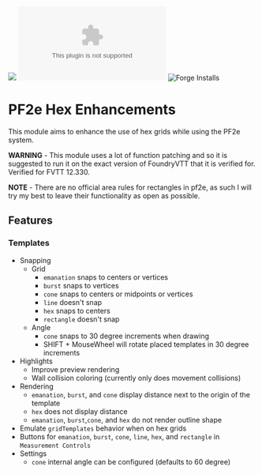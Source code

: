![](https://img.shields.io/badge/Foundry-v12-informational)
![Latest Release Download Count](https://img.shields.io/github/downloads/FolkvangrForgent/pf2e-hex/latest/module.zip)
![Forge Installs](https://img.shields.io/badge/dynamic/json?label=Forge%20Installs&query=package.installs&suffix=%25&url=https%3A%2F%2Fforge-vtt.com%2Fapi%2Fbazaar%2Fpackage%2Fpf2e-hex&colorB=4aa94a)

# PF2e Hex Enhancements

This module aims to enhance the use of hex grids while using the PF2e system.

**WARNING** - This module uses a lot of function patching and so it is suggested to run it on the exact version of FoundryVTT that it is verified for. Verified for FVTT 12.330.

**NOTE** - There are no official area rules for rectangles in pf2e, as such I will try my best to leave their functionality as open as possible.

## Features

### Templates

- Snapping
    - Grid
        - `emanation` snaps to centers or vertices
        - `burst` snaps to vertices
        - `cone` snaps to centers or midpoints or vertices
        - `line` doesn't snap
        - `hex` snaps to centers
        - `rectangle` doesn't snap
    - Angle
        - `cone` snaps to 30 degree increments when drawing
        - SHIFT + MouseWheel will rotate placed templates in 30 degree increments
- Highlights
    - Improve preview rendering
    - Wall collision coloring (currently only does movement collisions)
- Rendering
    - `emanation`, `burst`, and `cone` display distance next to the origin of the template
    - `hex` does not display distance
    - `emanation`, `burst`,`cone`, and `hex` do not render outline shape
- Emulate `gridTemplates` behavior when on hex grids
- Buttons for `emanation`, `burst`, `cone`, `line`,  `hex`, and `rectangle` in `Measurement Controls`
- Settings
    - `cone` internal angle can be configured (defaults to 60 degree)